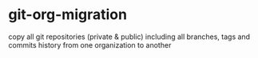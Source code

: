 # git-org-migration
copy all git repositories (private &amp; public) including all branches, tags and commits history from one organization to another
